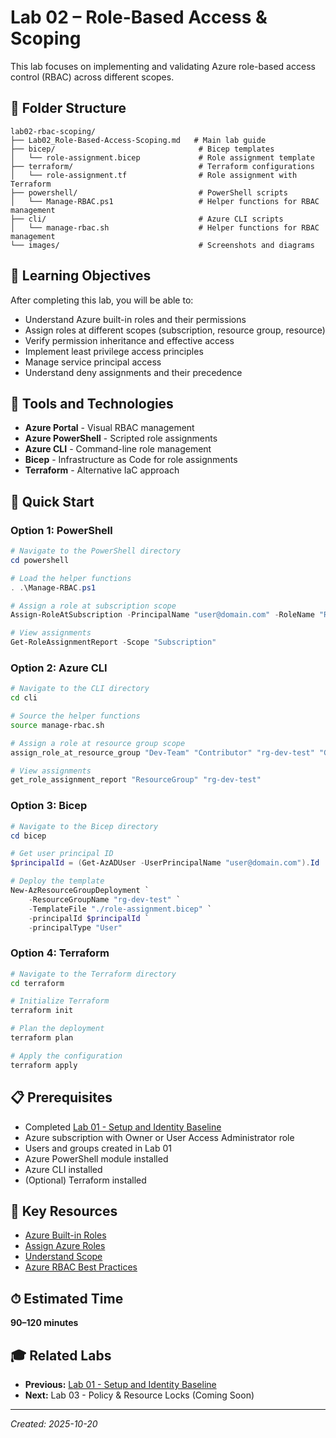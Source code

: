 # Lab 02 – Role-Based Access & Scoping

This lab focuses on implementing and validating Azure role-based access control (RBAC) across different scopes.

## 📁 Folder Structure

```
lab02-rbac-scoping/
├── Lab02_Role-Based-Access-Scoping.md   # Main lab guide
├── bicep/                                # Bicep templates
│   └── role-assignment.bicep             # Role assignment template
├── terraform/                            # Terraform configurations
│   └── role-assignment.tf                # Role assignment with Terraform
├── powershell/                           # PowerShell scripts
│   └── Manage-RBAC.ps1                   # Helper functions for RBAC management
├── cli/                                  # Azure CLI scripts
│   └── manage-rbac.sh                    # Helper functions for RBAC management
└── images/                               # Screenshots and diagrams
```

## 🎯 Learning Objectives

After completing this lab, you will be able to:

* Understand Azure built-in roles and their permissions
* Assign roles at different scopes (subscription, resource group, resource)
* Verify permission inheritance and effective access
* Implement least privilege access principles
* Manage service principal access
* Understand deny assignments and their precedence

## 🧰 Tools and Technologies

* **Azure Portal** - Visual RBAC management
* **Azure PowerShell** - Scripted role assignments
* **Azure CLI** - Command-line role management
* **Bicep** - Infrastructure as Code for role assignments
* **Terraform** - Alternative IaC approach

## 🚀 Quick Start

### Option 1: PowerShell

```powershell
# Navigate to the PowerShell directory
cd powershell

# Load the helper functions
. .\Manage-RBAC.ps1

# Assign a role at subscription scope
Assign-RoleAtSubscription -PrincipalName "user@domain.com" -RoleName "Reader" -PrincipalType "User"

# View assignments
Get-RoleAssignmentReport -Scope "Subscription"
```

### Option 2: Azure CLI

```bash
# Navigate to the CLI directory
cd cli

# Source the helper functions
source manage-rbac.sh

# Assign a role at resource group scope
assign_role_at_resource_group "Dev-Team" "Contributor" "rg-dev-test" "Group"

# View assignments
get_role_assignment_report "ResourceGroup" "rg-dev-test"
```

### Option 3: Bicep

```powershell
# Navigate to the Bicep directory
cd bicep

# Get user principal ID
$principalId = (Get-AzADUser -UserPrincipalName "user@domain.com").Id

# Deploy the template
New-AzResourceGroupDeployment `
    -ResourceGroupName "rg-dev-test" `
    -TemplateFile "./role-assignment.bicep" `
    -principalId $principalId `
    -principalType "User"
```

### Option 4: Terraform

```bash
# Navigate to the Terraform directory
cd terraform

# Initialize Terraform
terraform init

# Plan the deployment
terraform plan

# Apply the configuration
terraform apply
```

## 📋 Prerequisites

* Completed [Lab 01 - Setup and Identity Baseline](../lab01-setup-identity-baseline/Lab01_Setup-Identity-Baseline.md)
* Azure subscription with Owner or User Access Administrator role
* Users and groups created in Lab 01
* Azure PowerShell module installed
* Azure CLI installed
* (Optional) Terraform installed

## 🔗 Key Resources

* [Azure Built-in Roles](https://learn.microsoft.com/en-us/azure/role-based-access-control/built-in-roles)
* [Assign Azure Roles](https://learn.microsoft.com/en-us/azure/role-based-access-control/role-assignments-portal)
* [Understand Scope](https://learn.microsoft.com/en-us/azure/role-based-access-control/scope-overview)
* [Azure RBAC Best Practices](https://learn.microsoft.com/en-us/azure/role-based-access-control/best-practices)

## ⏱ Estimated Time

**90–120 minutes**

## 🎓 Related Labs

* **Previous:** [Lab 01 - Setup and Identity Baseline](../lab01-setup-identity-baseline/Lab01_Setup-Identity-Baseline.md)
* **Next:** Lab 03 - Policy & Resource Locks (Coming Soon)

---

*Created: 2025-10-20*
